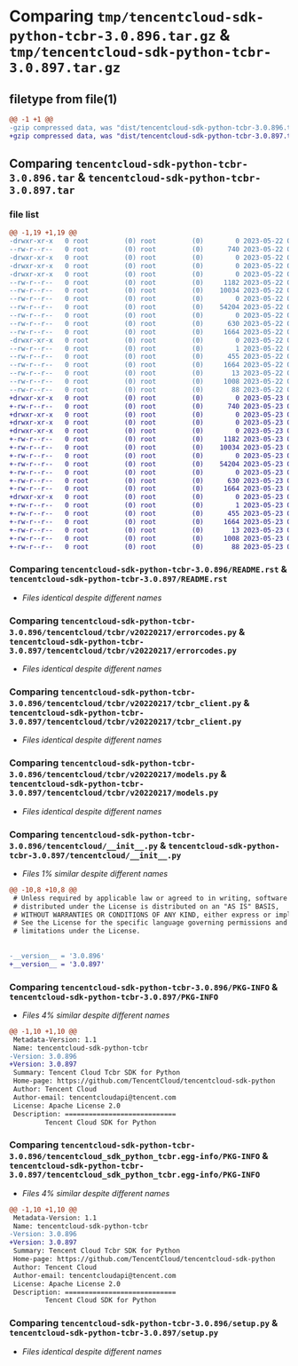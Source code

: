 # Comparing `tmp/tencentcloud-sdk-python-tcbr-3.0.896.tar.gz` & `tmp/tencentcloud-sdk-python-tcbr-3.0.897.tar.gz`

## filetype from file(1)

```diff
@@ -1 +1 @@
-gzip compressed data, was "dist/tencentcloud-sdk-python-tcbr-3.0.896.tar", last modified: Mon May 22 00:33:08 2023, max compression
+gzip compressed data, was "dist/tencentcloud-sdk-python-tcbr-3.0.897.tar", last modified: Tue May 23 02:32:01 2023, max compression
```

## Comparing `tencentcloud-sdk-python-tcbr-3.0.896.tar` & `tencentcloud-sdk-python-tcbr-3.0.897.tar`

### file list

```diff
@@ -1,19 +1,19 @@
-drwxr-xr-x   0 root         (0) root         (0)        0 2023-05-22 00:33:08.000000 tencentcloud-sdk-python-tcbr-3.0.896/
--rw-r--r--   0 root         (0) root         (0)      740 2023-05-22 00:33:08.000000 tencentcloud-sdk-python-tcbr-3.0.896/README.rst
-drwxr-xr-x   0 root         (0) root         (0)        0 2023-05-22 00:33:08.000000 tencentcloud-sdk-python-tcbr-3.0.896/tencentcloud/
-drwxr-xr-x   0 root         (0) root         (0)        0 2023-05-22 00:33:08.000000 tencentcloud-sdk-python-tcbr-3.0.896/tencentcloud/tcbr/
-drwxr-xr-x   0 root         (0) root         (0)        0 2023-05-22 00:33:08.000000 tencentcloud-sdk-python-tcbr-3.0.896/tencentcloud/tcbr/v20220217/
--rw-r--r--   0 root         (0) root         (0)     1182 2023-05-22 00:33:08.000000 tencentcloud-sdk-python-tcbr-3.0.896/tencentcloud/tcbr/v20220217/errorcodes.py
--rw-r--r--   0 root         (0) root         (0)    10034 2023-05-22 00:33:08.000000 tencentcloud-sdk-python-tcbr-3.0.896/tencentcloud/tcbr/v20220217/tcbr_client.py
--rw-r--r--   0 root         (0) root         (0)        0 2023-05-22 00:33:08.000000 tencentcloud-sdk-python-tcbr-3.0.896/tencentcloud/tcbr/v20220217/__init__.py
--rw-r--r--   0 root         (0) root         (0)    54204 2023-05-22 00:33:08.000000 tencentcloud-sdk-python-tcbr-3.0.896/tencentcloud/tcbr/v20220217/models.py
--rw-r--r--   0 root         (0) root         (0)        0 2023-05-22 00:33:08.000000 tencentcloud-sdk-python-tcbr-3.0.896/tencentcloud/tcbr/__init__.py
--rw-r--r--   0 root         (0) root         (0)      630 2023-05-22 00:33:08.000000 tencentcloud-sdk-python-tcbr-3.0.896/tencentcloud/__init__.py
--rw-r--r--   0 root         (0) root         (0)     1664 2023-05-22 00:33:08.000000 tencentcloud-sdk-python-tcbr-3.0.896/PKG-INFO
-drwxr-xr-x   0 root         (0) root         (0)        0 2023-05-22 00:33:08.000000 tencentcloud-sdk-python-tcbr-3.0.896/tencentcloud_sdk_python_tcbr.egg-info/
--rw-r--r--   0 root         (0) root         (0)        1 2023-05-22 00:33:08.000000 tencentcloud-sdk-python-tcbr-3.0.896/tencentcloud_sdk_python_tcbr.egg-info/dependency_links.txt
--rw-r--r--   0 root         (0) root         (0)      455 2023-05-22 00:33:08.000000 tencentcloud-sdk-python-tcbr-3.0.896/tencentcloud_sdk_python_tcbr.egg-info/SOURCES.txt
--rw-r--r--   0 root         (0) root         (0)     1664 2023-05-22 00:33:08.000000 tencentcloud-sdk-python-tcbr-3.0.896/tencentcloud_sdk_python_tcbr.egg-info/PKG-INFO
--rw-r--r--   0 root         (0) root         (0)       13 2023-05-22 00:33:08.000000 tencentcloud-sdk-python-tcbr-3.0.896/tencentcloud_sdk_python_tcbr.egg-info/top_level.txt
--rw-r--r--   0 root         (0) root         (0)     1008 2023-05-22 00:33:08.000000 tencentcloud-sdk-python-tcbr-3.0.896/setup.py
--rw-r--r--   0 root         (0) root         (0)       88 2023-05-22 00:33:08.000000 tencentcloud-sdk-python-tcbr-3.0.896/setup.cfg
+drwxr-xr-x   0 root         (0) root         (0)        0 2023-05-23 02:32:01.000000 tencentcloud-sdk-python-tcbr-3.0.897/
+-rw-r--r--   0 root         (0) root         (0)      740 2023-05-23 02:32:01.000000 tencentcloud-sdk-python-tcbr-3.0.897/README.rst
+drwxr-xr-x   0 root         (0) root         (0)        0 2023-05-23 02:32:01.000000 tencentcloud-sdk-python-tcbr-3.0.897/tencentcloud/
+drwxr-xr-x   0 root         (0) root         (0)        0 2023-05-23 02:32:01.000000 tencentcloud-sdk-python-tcbr-3.0.897/tencentcloud/tcbr/
+drwxr-xr-x   0 root         (0) root         (0)        0 2023-05-23 02:32:01.000000 tencentcloud-sdk-python-tcbr-3.0.897/tencentcloud/tcbr/v20220217/
+-rw-r--r--   0 root         (0) root         (0)     1182 2023-05-23 02:32:01.000000 tencentcloud-sdk-python-tcbr-3.0.897/tencentcloud/tcbr/v20220217/errorcodes.py
+-rw-r--r--   0 root         (0) root         (0)    10034 2023-05-23 02:32:01.000000 tencentcloud-sdk-python-tcbr-3.0.897/tencentcloud/tcbr/v20220217/tcbr_client.py
+-rw-r--r--   0 root         (0) root         (0)        0 2023-05-23 02:32:01.000000 tencentcloud-sdk-python-tcbr-3.0.897/tencentcloud/tcbr/v20220217/__init__.py
+-rw-r--r--   0 root         (0) root         (0)    54204 2023-05-23 02:32:01.000000 tencentcloud-sdk-python-tcbr-3.0.897/tencentcloud/tcbr/v20220217/models.py
+-rw-r--r--   0 root         (0) root         (0)        0 2023-05-23 02:32:01.000000 tencentcloud-sdk-python-tcbr-3.0.897/tencentcloud/tcbr/__init__.py
+-rw-r--r--   0 root         (0) root         (0)      630 2023-05-23 02:32:01.000000 tencentcloud-sdk-python-tcbr-3.0.897/tencentcloud/__init__.py
+-rw-r--r--   0 root         (0) root         (0)     1664 2023-05-23 02:32:01.000000 tencentcloud-sdk-python-tcbr-3.0.897/PKG-INFO
+drwxr-xr-x   0 root         (0) root         (0)        0 2023-05-23 02:32:01.000000 tencentcloud-sdk-python-tcbr-3.0.897/tencentcloud_sdk_python_tcbr.egg-info/
+-rw-r--r--   0 root         (0) root         (0)        1 2023-05-23 02:32:01.000000 tencentcloud-sdk-python-tcbr-3.0.897/tencentcloud_sdk_python_tcbr.egg-info/dependency_links.txt
+-rw-r--r--   0 root         (0) root         (0)      455 2023-05-23 02:32:01.000000 tencentcloud-sdk-python-tcbr-3.0.897/tencentcloud_sdk_python_tcbr.egg-info/SOURCES.txt
+-rw-r--r--   0 root         (0) root         (0)     1664 2023-05-23 02:32:01.000000 tencentcloud-sdk-python-tcbr-3.0.897/tencentcloud_sdk_python_tcbr.egg-info/PKG-INFO
+-rw-r--r--   0 root         (0) root         (0)       13 2023-05-23 02:32:01.000000 tencentcloud-sdk-python-tcbr-3.0.897/tencentcloud_sdk_python_tcbr.egg-info/top_level.txt
+-rw-r--r--   0 root         (0) root         (0)     1008 2023-05-23 02:32:01.000000 tencentcloud-sdk-python-tcbr-3.0.897/setup.py
+-rw-r--r--   0 root         (0) root         (0)       88 2023-05-23 02:32:01.000000 tencentcloud-sdk-python-tcbr-3.0.897/setup.cfg
```

### Comparing `tencentcloud-sdk-python-tcbr-3.0.896/README.rst` & `tencentcloud-sdk-python-tcbr-3.0.897/README.rst`

 * *Files identical despite different names*

### Comparing `tencentcloud-sdk-python-tcbr-3.0.896/tencentcloud/tcbr/v20220217/errorcodes.py` & `tencentcloud-sdk-python-tcbr-3.0.897/tencentcloud/tcbr/v20220217/errorcodes.py`

 * *Files identical despite different names*

### Comparing `tencentcloud-sdk-python-tcbr-3.0.896/tencentcloud/tcbr/v20220217/tcbr_client.py` & `tencentcloud-sdk-python-tcbr-3.0.897/tencentcloud/tcbr/v20220217/tcbr_client.py`

 * *Files identical despite different names*

### Comparing `tencentcloud-sdk-python-tcbr-3.0.896/tencentcloud/tcbr/v20220217/models.py` & `tencentcloud-sdk-python-tcbr-3.0.897/tencentcloud/tcbr/v20220217/models.py`

 * *Files identical despite different names*

### Comparing `tencentcloud-sdk-python-tcbr-3.0.896/tencentcloud/__init__.py` & `tencentcloud-sdk-python-tcbr-3.0.897/tencentcloud/__init__.py`

 * *Files 1% similar despite different names*

```diff
@@ -10,8 +10,8 @@
 # Unless required by applicable law or agreed to in writing, software
 # distributed under the License is distributed on an "AS IS" BASIS,
 # WITHOUT WARRANTIES OR CONDITIONS OF ANY KIND, either express or implied.
 # See the License for the specific language governing permissions and
 # limitations under the License.
 
 
-__version__ = '3.0.896'
+__version__ = '3.0.897'
```

### Comparing `tencentcloud-sdk-python-tcbr-3.0.896/PKG-INFO` & `tencentcloud-sdk-python-tcbr-3.0.897/PKG-INFO`

 * *Files 4% similar despite different names*

```diff
@@ -1,10 +1,10 @@
 Metadata-Version: 1.1
 Name: tencentcloud-sdk-python-tcbr
-Version: 3.0.896
+Version: 3.0.897
 Summary: Tencent Cloud Tcbr SDK for Python
 Home-page: https://github.com/TencentCloud/tencentcloud-sdk-python
 Author: Tencent Cloud
 Author-email: tencentcloudapi@tencent.com
 License: Apache License 2.0
 Description: ============================
         Tencent Cloud SDK for Python
```

### Comparing `tencentcloud-sdk-python-tcbr-3.0.896/tencentcloud_sdk_python_tcbr.egg-info/PKG-INFO` & `tencentcloud-sdk-python-tcbr-3.0.897/tencentcloud_sdk_python_tcbr.egg-info/PKG-INFO`

 * *Files 4% similar despite different names*

```diff
@@ -1,10 +1,10 @@
 Metadata-Version: 1.1
 Name: tencentcloud-sdk-python-tcbr
-Version: 3.0.896
+Version: 3.0.897
 Summary: Tencent Cloud Tcbr SDK for Python
 Home-page: https://github.com/TencentCloud/tencentcloud-sdk-python
 Author: Tencent Cloud
 Author-email: tencentcloudapi@tencent.com
 License: Apache License 2.0
 Description: ============================
         Tencent Cloud SDK for Python
```

### Comparing `tencentcloud-sdk-python-tcbr-3.0.896/setup.py` & `tencentcloud-sdk-python-tcbr-3.0.897/setup.py`

 * *Files identical despite different names*

